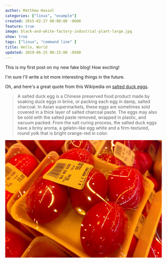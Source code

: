 ```yaml
---
author: Matthew Hassel
categories: ["linux", "example"]
created: 2015-02-27 00:00:00 -0600
feature: true
image: black-and-white-factory-industrial-plant-large.jpg
show: true
tags: ["linux", "command line" ]
title: Hello, World
updated: 2019-06-25 00:15:00 -0500
---
```


This is my first post on my new fake blog! How exciting!

I'm sure I'll write a lot more interesting things in the future.

Oh, and here's a great quote from this Wikipedia on
[salted duck eggs](http://en.wikipedia.org/wiki/Salted_duck_egg).
<!--more-->

> A salted duck egg is a Chinese preserved food product made by soaking duck
> eggs in brine, or packing each egg in damp, salted charcoal. In Asian
> supermarkets, these eggs are sometimes sold covered in a thick layer of salted
> charcoal paste. The eggs may also be sold with the salted paste removed,
> wrapped in plastic, and vacuum packed. From the salt curing process, the
> salted duck eggs have a briny aroma, a gelatin-like egg white and a
> firm-textured, round yolk that is bright orange-red in color.

![Chinese Salty Egg](./salty_egg.jpg)